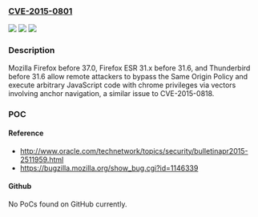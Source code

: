 ### [CVE-2015-0801](https://cve.mitre.org/cgi-bin/cvename.cgi?name=CVE-2015-0801)
![](https://img.shields.io/static/v1?label=Product&message=n%2Fa&color=blue)
![](https://img.shields.io/static/v1?label=Version&message=n%2Fa&color=blue)
![](https://img.shields.io/static/v1?label=Vulnerability&message=n%2Fa&color=brighgreen)

### Description

Mozilla Firefox before 37.0, Firefox ESR 31.x before 31.6, and Thunderbird before 31.6 allow remote attackers to bypass the Same Origin Policy and execute arbitrary JavaScript code with chrome privileges via vectors involving anchor navigation, a similar issue to CVE-2015-0818.

### POC

#### Reference
- http://www.oracle.com/technetwork/topics/security/bulletinapr2015-2511959.html
- https://bugzilla.mozilla.org/show_bug.cgi?id=1146339

#### Github
No PoCs found on GitHub currently.

